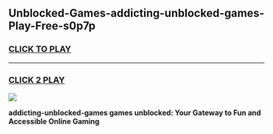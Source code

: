 
## Unblocked-Games-addicting-unblocked-games-Play-Free-s0p7p
<h3>
<a href="https://premium76.site?title=addicting-unblocked-games&ref=18A">CLICK TO PLAY</a></h3>
<hr>

<h3>
<a href="https://premium76.site?title=addicting-unblocked-games&ref=18A">CLICK 2 PLAY</a>
  
</h3>

<a href="https://premium76.site?title=addicting-unblocked-games&ref=18A"><img src="https://clearcache.store/games.png"></a>


**addicting-unblocked-games games unblocked: Your Gateway to Fun and Accessible Online Gaming**
